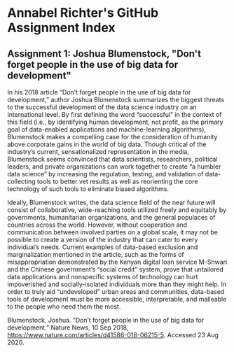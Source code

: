 # Annabel Richter's GitHub Assignment Index

## Assignment 1: Joshua Blumenstock, "Don't forget people in the use of big data for development"

  In his 2018 article “Don’t forget people in the use of big data for development,” author Joshua Blumenstock summarizes the biggest threats to the successful development of the data science industry on an international level. By first defining the word “successful” in the context of this field (i.e., by identifying human development, not profit, as the primary goal of data-enabled applications and machine-learning algorithms), Blumenstock makes a compelling case for the consideration of humanity above corporate gains in the world of big data. Though critical of the industry’s current, sensationalized representation in the media, Blumenstock seems convinced that data scientists, researchers, political leaders, and private organizations can work together to create “a humbler data science” by increasing the regulation, testing, and validation of data-collecting tools to better vet results as well as reorienting the core technology of such tools to eliminate biased algorithms. 
  
  Ideally, Blumenstock writes, the data science field of the near future will consist of collaborative, wide-reaching tools utilized freely and equitably by governments, humanitarian organizations, and the general populaces of countries across the world. However, without cooperation and communication between involved parties on a global scale, it may not be possible to create a version of the industry that can cater to every individual’s needs. Current examples of data-based exclusion and marginalization mentioned in the article, such as the forms of misappropriation demonstrated by the Kenyan digital loan service M-Shwari and the Chinese government’s “social credit” system, prove that untailored data applications and nonspecific systems of technology can hurt impoverished and socially-isolated individuals more than they might help. In order to truly aid “undeveloped” urban areas and communities, data-based tools of development must be more accessible, interpretable, and malleable to the people who need them the most.  

Blumenstock, Joshua. “Don’t forget people in the use of big data for development.” Nature News, 10 Sep 2018, https://www.nature.com/articles/d41586-018-06215-5. Accessed 23 Aug 2020. 
